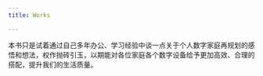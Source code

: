 ```yaml
---
title: Works

---
```

本书只是试着通过自己多年办公、学习经验中谈一点关于个人数字家庭再规划的感悟和想法，权作抛砖引玉，以期能对各位家庭各个数字设备给予更加高效、合理的搭配，提升我们的生活质量。
